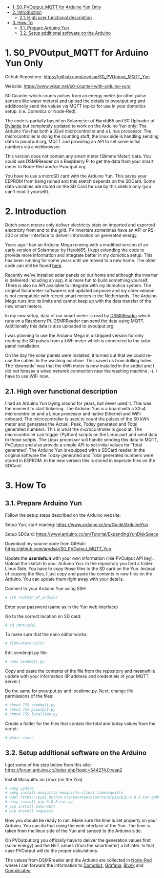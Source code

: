 
<!-- TOC -->

- [1. S0_PVOutput_MQTT for Arduino Yun Only](#1-s0_pvoutput_mqtt-for-arduino-yun-only)
- [2. Introduction](#2-introduction)
    - [2.1. High over functional description](#21-high-over-functional-description)
- [3. How To](#3-how-to)
    - [3.1. Prepare Arduino Yun](#31-prepare-arduino-yun)
    - [3.2. Setup additional software on the Arduino](#32-setup-additional-software-on-the-arduino)

<!-- /TOC -->

# 1. S0_PVOutput_MQTT for Arduino Yun Only #

Github Repository: https://github.com/arvdsar/S0_PVOutput_MQTT_Yun

Website: https://www.vdsar.net/s0-counter-with-arduino-yun/

S0 Counter which counts pulses from an energy meter (or other pulse sensors like water meters) and upload the details to pvoutput.org and additionally send the values via MQTT topics for use in your domotica setup. (i.e. Domoticz or Node-Red).

The code is partially based on Solarmeter of Harold65 and S0 Uploader of [Dylantje](https://github.com/Dylantje/PVOutput-S0-Uploader) but completely updated to work on the Arduino Yun only! The Arduino Yun has both a 32u4 microcontroller and a Linux processor. The microcontroller is doing the counting stuff, the linux side is handling sending data to pvoutput.org, MQTT and providing an API to set some initial numbers via a webbrowser. 
 
This version does not contain any smart meter (Slimme Meter) data. You could use DSMRReader on a Raspberry Pi to get the data from your smart meter to Node-Red and/or Pvoutput.org
  
You have to use a microSD card with the Arduino Yun. This saves your EEPROM from being ruined and this sketch depends on the SDCard. Some data variables are stored on the SD Card for use by this sketch only (you can't read it yourself).

# 2. Introduction #
Dutch smart meters  only deliver electricity stats on imported and exported electricity from and to the grid. PV inverters sometimes have an API or RS-232 or other interface to deliver information on generated energy.

Years ago I had an Arduino Mega running with a modified version of an early version of Solarmeter by Harold65. I kept extending the code to provide more information and integrate better in my domotica setup. This has been running for some years until we moved to a new home. The older code can still be found [here](https://www.vdsar.net/diy-energy-meter/).

Recently we’ve installed solar panels on our home and although the inverter is delivered including an app, it is more fun to build something yourself. There is also no API available to integrate with my domotica system. The original Solarmeter software is not updated anymore and my older version is not compatible with recent smart meters in the Netherlands. The Arduino Mega runs into its limits and cannot keep up with the data transfer of the new smart meters.

In my new setup, data of our smart meter is read by [DSMRReader](https://github.com/dsmrreader/dsmr-reader) which runs on a Raspberry Pi. DSMRReader can send the data using MQTT. Additionally this data is also uploaded to pvoutput.org.

I was planning to use the Arduino Mega in a stripped version for only reading the S0 pulses from a kWh meter which is connected to the solar panel installation.

On the day the solar panels were installed, it turned out that we could re-use the cables to the washing machine. This saved us from drilling holes. The ‘downside’ was that the kWh meter is now installed in the addict and I did not foresee a wired network connection near the washing machine ;-). I have to use WiFi now.

## 2.1. High over functional description ##
I had an Arduino Yun laying around for years, but never used it. This was the moment to start tinkering. The Arduino Yun is a board with a 32u4 microcontroller and a Linux processor and native Ethernet and WiFi onboard. The microcontroller is used to count the pulses of the S0 kWh meter and generates the Actual, Peak, Today generated and Total generated numbers. This is what the microcontroller is good at. The microcontroller can trigger (Python) scripts on the Linux part and send data to those scripts. The Linux processor will handle sending this data to MQTT, PvOutput and also provide a simple API to set initial values for ‘Total generated’. The Arduino Yun is equipped with a SDCard reader. In the original software the Today generated and Total generated numbers were stored in EEPROM. In the new version this is stored in seperate files on the SDCard. 

# 3. How To

## 3.1. Prepare Arduino Yun ##
Follow the setup steps described on the Arduino website:

Setup Yun, start reading: https://www.arduino.cc/en/Guide/ArduinoYun

Setup SDCard: https://www.arduino.cc/en/Tutorial/ExpandingYunDiskSpace

Download my source code from GitHub: https://github.com/arvdsar/S0_PVOutput_MQTT_Yun

Update the **userdefs.h** with your own information (like PVOutput API key).  Upload the sketch to your Arduino Yun.
In the repository you find a folder: Linux Side. You have to copy those files to the SD card on the Yun. Instead of copying the files, I just copy and paste the contents in new files on the Arduino. You can update them right away with your details.

Connect to your Arduino Yun using SSH:
``` bash
# ssh root@IP_of_arduino
```
Enter your password (same as in the Yun web interface)

Go to the correct location on SD card:
``` bash
# cd /mnt/sda1
```

To make sure that the nano editor works:
``` bash
# TERM=xterm-color
```

Edit sendmqtt.py file:
``` bash
# nano sendmqtt.py
```

Copy and paste the contents of the file from the repository and meanwhile update with your information (IP address and credentials of your MQTT server.)

Do the same for pvoutput.py and localtime.py.
Next, change file permissions of the files:

``` bash
# chmod 755 sendmqtt.py 
# chmod 755 pvoutput.py
# chmod 755 localtime.py
```

Create a folder for the files that contain the total and today values from the script:
``` bash
# mkdir store 
```

## 3.2. Setup additional software on the Arduino ##
I got some of the step below from this site:  https://forum.arduino.cc/index.php?topic=544274.0;wap2

Install Mosquitto on Linux (on the Yun)
``` bash
# opkg update
# opkg install mosquitto mosquitto-client libmosquitto 
# wget https://pypi.python.org/packages/source/p/pip/pip-6.0.8.tar.gz#md5=2332e6f97e75ded3bddde0ced01dbda3\  –no-check-certificate
# easy_install pip-6.0.8.tar.gz
# pip install paho-mqtt
# pip install requests
```

Now you should be ready to run. Make sure the time is set properly on your Arduino. You can do that using the web interface of the Yun. The time is taken from the linux side of the Yun and synced to the Arduino side.

On PVOutput.org you officially have to deliver the generation values first (solar energy) and the NET values (from the smartmeter) a bit later. In that case PVOutput will do the proper calculations. 

The values from DSMRreader and the Arduino are collected in [Node-Red](https://nodered.org) where I can forward the information to [Domoticz](https://www.domoticz.com), [Grafana](https://grafana.com), [Blynk](https://blynk.io/en/getting-started) and [Complicated](https://github.com/arvdsar/node-red-contrib-complicated)

